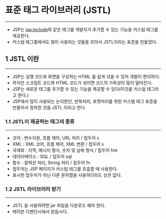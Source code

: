 # 표준 태그 라이브러리 (JSTL)

---
* JSP는 <jsp:include>와 같은 태그를 개발자가 추가할 수 있는 기능을 커스텀 태그를 제공한다.
* 커스텀 태그중에서도 많이 사용되는 것들을 모아서 JSTL이라는 표준을 만들었다.

## 1 JSTL 이란

---
* JSP는 실행 코드와 화면을 구성하는 HTML 를 쉽게 섞을 수 있어 개발이 편리하다.
* 하지만 스크립트 코드와 HTML 코드가 섞이면 코드의 가독성이 많이 떨어진다.
* JSP는 새로운 태그를 추가할 수 있는 기능을 제공할 수 있다(이것을 커스텀 태그라고 한다.)
* JSP에서 많이 사용되는 논리판단, 반복처리, 포맷처리를 위한 커스탬 태그 표준을 만들어서
정의한 것을 JSTL 이라고 한다.

### 1.1 JSTL이 제공하는 태그의 종류

---
* 코어 : 변수지원, 흐름 제어, URL 처리 / 접두어 c
* XML : XML 코어, 흐름 제어, XML 변환 / 접두어 x
* 국제화 : 지역, 메시지 형식, 숫자 및 날짜 형식 / 접두어 fmt
* 데이터베이스 : SQL / 접두어 sql
* 함수 : 컬렉션 처리, String 처리 / 접두어 fn
* 접두어는 JSP 페이지가 커스텀 태그를 호출할 때 사용한다.
* 표시한 접두어가 아닌 다른 문자열을 사용하더라도 상관 없다.

### 1.2 JSTL 라이브러리 받기

---
* JSTL 을 사용하려면 jar 파일을 다운로드 해야 한다.
* 메이븐 디펜던시에서 받읍시다.